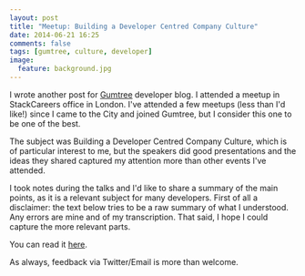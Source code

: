 ```yaml
---
layout: post
title: "Meetup: Building a Developer Centred Company Culture"
date: 2014-06-21 16:25
comments: false
tags: [gumtree, culture, developer]
image:
  feature: background.jpg
---
```

I wrote another post for [Gumtree](http://www.gumtree.com/) developer blog. I attended a meetup in StackCareers office in London. I've attended a few meetups (less than I'd like!) since I came to the City and joined Gumtree, but I consider this one to be one of the best. 

<!-- more -->

The subject was Building a Developer Centred Company Culture, which is of particular interest to me, but the speakers did good presentations and the ideas they shared captured my attention more than other events I've attended.

I took notes during the talks and I'd like to share a summary of the main points, as it is a relevant subject for many developers.
First of all a disclaimer: the text below tries to be a raw summary of what I understood. Any errors are mine and of my transcription. That said, I hope I could capture the more relevant parts.

You can read it [here](http://www.gumtree.com/devteam/2014-06-19-building-developer-centred-company-culture.html).

As always, feedback via Twitter/Email is more than welcome.


